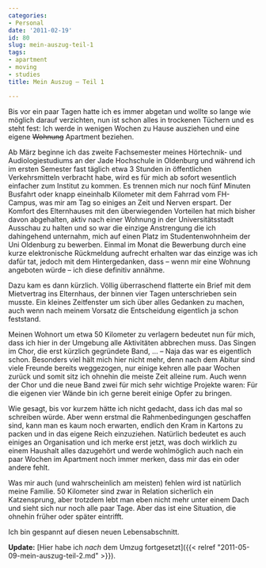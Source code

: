 ```yaml
---
categories:
- Personal
date: '2011-02-19'
id: 80
slug: mein-auszug-teil-1
tags:
- apartment
- moving
- studies
title: Mein Auszug – Teil 1

---
```


Bis vor ein paar Tagen hatte ich es immer abgetan und wollte so lange wie möglich darauf verzichten, nun ist schon alles in trockenen Tüchern und es steht fest: Ich werde in wenigen Wochen zu Hause ausziehen und eine eigene <del>Wohnung</del> Apartment beziehen.

Ab März beginne ich das zweite Fachsemester meines Hörtechnik- und Audiologiestudiums an der Jade Hochschule in Oldenburg und während ich im ersten Semester fast täglich etwa 3 Stunden in öffentlichen Verkehrsmitteln verbracht habe, wird es für mich ab sofort wesentlich einfacher zum Institut zu kommen. Es trennen mich nur noch fünf Minuten Busfahrt oder knapp eineinhalb Kilometer mit dem Fahrrad vom FH-Campus, was mir am Tag so einiges an Zeit und Nerven erspart. Der Komfort des Elternhauses mit den überwiegenden Vorteilen hat mich bisher davon abgehalten, aktiv nach einer Wohnung in der Universitätsstadt Ausschau zu halten und so war die einzige Anstrengung die ich dahingehend unternahm, mich auf einen Platz im Studentenwohnheim der Uni Oldenburg zu bewerben. Einmal im Monat die Bewerbung durch eine kurze elektronische Rückmeldung aufrecht erhalten war das einzige was ich dafür tat, jedoch mit dem Hintergedanken, dass – wenn mir eine Wohnung angeboten würde – ich diese definitiv annähme.

<!--more-->

Dazu kam es dann kürzlich. Völlig überraschend flatterte ein Brief mit dem Mietvertrag ins Elternhaus, der binnen vier Tagen unterschrieben sein musste. Ein kleines Zeitfenster um sich über alles Gedanken zu machen, auch wenn nach meinem Vorsatz die Entscheidung eigentlich ja schon feststand.

Meinen Wohnort um etwa 50 Kilometer zu verlagern bedeutet nun für mich, dass ich hier in der Umgebung alle Aktivitäten abbrechen muss. Das Singen im Chor, die erst kürzlich gegründete Band, … – Naja das war es eigentlich schon. Besonders viel hält mich hier nicht mehr, denn nach dem Abitur sind viele Freunde bereits weggezogen, nur einige kehren alle paar Wochen zurück und somit sitz ich ohnehin die meiste Zeit alleine rum. Auch wenn der Chor und die neue Band zwei für mich sehr wichtige Projekte waren: Für die eigenen vier Wände bin ich gerne bereit einige Opfer zu bringen.

Wie gesagt, bis vor kurzem hätte ich nicht gedacht, dass ich das mal so schreiben würde. Aber wenn erstmal die Rahmenbedingungen geschaffen sind, kann man es kaum noch erwarten, endlich den Kram in Kartons zu packen und in das eigene Reich einzuziehen. Natürlich bedeutet es auch einiges an Organisation und ich merke erst jetzt, was doch wirklich zu einem Haushalt alles dazugehört und werde wohlmöglich auch nach ein paar Wochen im Apartment noch immer merken, dass mir das ein oder andere fehlt.

Was mir auch (und wahrscheinlich am meisten) fehlen wird ist natürlich meine Familie. 50 Kilometer sind zwar in Relation sicherlich ein Katzensprung, aber trotzdem lebt man eben nicht mehr unter einem Dach und sieht sich nur noch alle paar Tage. Aber das ist eine Situation, die ohnehin früher oder später eintrifft.

Ich bin gespannt auf diesen neuen Lebensabschnitt.

**Update:** [Hier habe ich _nach_ dem Umzug fortgesetzt]({{< relref "2011-05-09-mein-auszug-teil-2.md" >}}).